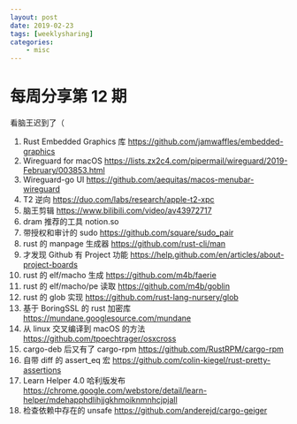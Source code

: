 ```yaml
---
layout: post
date: 2019-02-23
tags: [weeklysharing]
categories:
    - misc
---
```


# 每周分享第 12 期

看脑王迟到了（

1. Rust Embedded Graphics 库 https://github.com/jamwaffles/embedded-graphics
2. Wireguard for macOS https://lists.zx2c4.com/pipermail/wireguard/2019-February/003853.html
3. Wireguard-go UI https://github.com/aequitas/macos-menubar-wireguard
4. T2 逆向 https://duo.com/labs/research/apple-t2-xpc
5. 脑王剪辑 https://www.bilibili.com/video/av43972717
6. dram 推荐的工具 notion.so
7. 带授权和审计的 sudo https://github.com/square/sudo_pair
8. rust 的 manpage 生成器 https://github.com/rust-cli/man
9. 才发现 Github 有 Project 功能 https://help.github.com/en/articles/about-project-boards
10. rust 的 elf/macho 生成 https://github.com/m4b/faerie
11. rust 的 elf/macho/pe 读取 https://github.com/m4b/goblin
12. rust 的 glob 实现 https://github.com/rust-lang-nursery/glob
13. 基于 BoringSSL 的 rust 加密库 https://mundane.googlesource.com/mundane
14. 从 linux 交叉编译到 macOS 的方法 https://github.com/tpoechtrager/osxcross
15. cargo-deb 后又有了 cargo-rpm https://github.com/RustRPM/cargo-rpm
16. 自带 diff 的 assert_eq 宏 https://github.com/colin-kiegel/rust-pretty-assertions
17. Learn Helper 4.0 哈利版发布 https://chrome.google.com/webstore/detail/learn-helper/mdehapphdlihjjgkhmoiknmnhcjpjall
18. 检查依赖中存在的 unsafe https://github.com/anderejd/cargo-geiger
